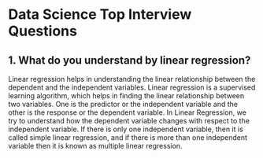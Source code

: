 # Data Science Top Interview Questions 

## 1. What do you understand by linear regression?

Linear regression helps in understanding the linear relationship between the dependent and the independent variables. Linear regression is a supervised learning algorithm, which helps in finding the linear relationship between two variables. One is the predictor or the independent variable and the other is the response or the dependent variable. In Linear Regression, we try to understand how the dependent variable changes with respect to the independent variable. If there is only one independent variable, then it is called simple linear regression, and if there is more than one independent variable then it is known as multiple linear regression.
